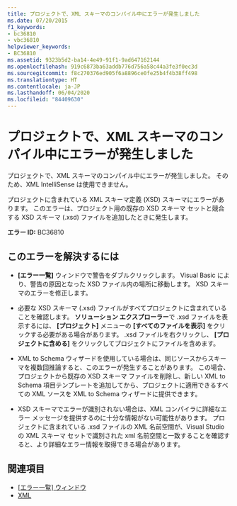 ```yaml
---
title: プロジェクトで、XML スキーマのコンパイル中にエラーが発生しました
ms.date: 07/20/2015
f1_keywords:
- bc36810
- vbc36810
helpviewer_keywords:
- BC36810
ms.assetid: 9323b5d2-ba14-4e49-91f1-9ad647162144
ms.openlocfilehash: 919c6873ba63addb776d756a58c44a3fe3f0ec3d
ms.sourcegitcommit: f8c270376ed905f6a8896ce0fe25b4f4b38ff498
ms.translationtype: HT
ms.contentlocale: ja-JP
ms.lasthandoff: 06/04/2020
ms.locfileid: "84409630"
---
```

# <a name="errors-occurred-while-compiling-the-xml-schemas-in-the-project"></a>プロジェクトで、XML スキーマのコンパイル中にエラーが発生しました
プロジェクトで、XML スキーマのコンパイル中にエラーが発生しました。 そのため、XML IntelliSense は使用できません。  
  
 プロジェクトに含まれている XML スキーマ定義 (XSD) スキーマにエラーがあります。 このエラーは、プロジェクト用の既存の XSD スキーマ セットと競合する XSD スキーマ (.xsd) ファイルを追加したときに発生します。  
  
 **エラー ID:** BC36810  
  
## <a name="to-correct-this-error"></a>このエラーを解決するには  
  
- **[エラー一覧]** ウィンドウで警告をダブルクリックします。 Visual Basic により、警告の原因となった XSD ファイル内の場所に移動します。 XSD スキーマのエラーを修正します。  
  
- 必要な XSD スキーマ (.xsd) ファイルがすべてプロジェクトに含まれていることを確認します。 **ソリューション エクスプローラー**で .xsd ファイルを表示するには、 **[プロジェクト]** メニューの **[すべてのファイルを表示]** をクリックする必要がある場合があります。 .xsd ファイルを右クリックし、 **[プロジェクトに含める]** をクリックしてプロジェクトにファイルを含めます。  
  
- XML to Schema ウィザードを使用している場合は、同じソースからスキーマを複数回推論すると、このエラーが発生することがあります。 この場合、プロジェクトから既存の XSD スキーマ ファイルを削除し、新しい XML to Schema 項目テンプレートを追加してから、プロジェクトに適用できるすべての XML ソースを XML to Schema ウィザードに提供できます。  
  
- XSD スキーマでエラーが識別されない場合は、XML コンパイラに詳細なエラー メッセージを提供するのに十分な情報がない可能性があります。 プロジェクトに含まれている .xsd ファイルの XML 名前空間が、Visual Studio の XML スキーマ セットで識別された xml 名前空間と一致することを確認すると、より詳細なエラー情報を取得できる場合があります。  
  
## <a name="see-also"></a>関連項目

- [[エラー一覧] ウィンドウ](/visualstudio/ide/reference/error-list-window)
- [XML](../../programming-guide/language-features/xml/index.md)
